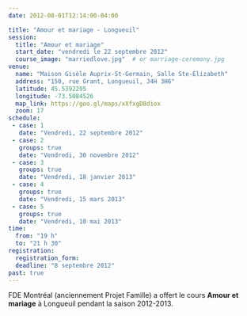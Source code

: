 ```yaml
---
date: 2012-08-01T12:14:00-04:00

title: "Amour et mariage - Longueuil"
session:
  title: "Amour et mariage"
  start_date: "vendredi le 22 septembre 2012"
  course_image: "marriedlove.jpg"  # or marriage-ceremony.jpg
venue:
  name: "Maison Gisèle Auprix-St-Germain, Salle Ste-Élizabeth"
  address: "150, rue Grant, Longueuil, J4H 3H6"
  latitude: 45.5392295
  longitude: -73.5084526
  map_link: https://goo.gl/maps/xXfxgD8diox
  zoom: 17
schedule:
 - case: 1
   date: "Vendredi, 22 septembre 2012"
 - case: 2
   groups: true
   date: "Vendredi, 30 novembre 2012"
 - case: 3
   groups: true
   date: "Vendredi, 18 janvier 2013"
 - case: 4
   groups: true
   date: "Vendredi, 15 mars 2013"
 - case: 5
   groups: true
   date: "Vendredi, 10 mai 2013"
time:
  from: "19 h"
  to: "21 h 30"
registration:
  registration_form:
  deadline: "8 septembre 2012"
past: true
---
```


FDE Montréal (anciennement Projet Famille) a offert le cours **Amour et
mariage** à Longueuil pendant la saison 2012-2013.
